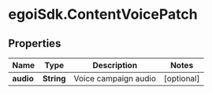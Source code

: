 # egoiSdk.ContentVoicePatch

## Properties
Name | Type | Description | Notes
------------ | ------------- | ------------- | -------------
**audio** | **String** | Voice campaign audio | [optional] 


